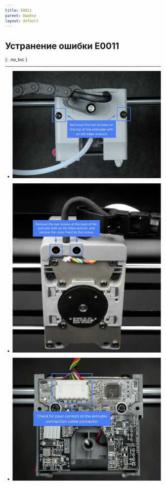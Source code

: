 ```yaml
---
title: E0011
parent: Ошибки
layout: default
---
```


#  Устранение ошибки E0011
{: .no_toc }

---

* ![Устранение ошибки E0011](/assets/images/e0011-1.jpg)

* ![Устранение ошибки E0011](/assets/images/e0011-2.jpg)

* ![Устранение ошибки E0011](/assets/images/e0011-3.jpg)